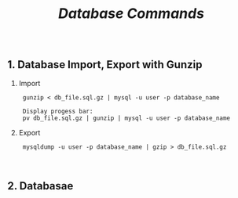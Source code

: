 # <p align="center">**_Database Commands_**</p>
<br>

## **1. Database Import, Export with Gunzip**
1. Import

        gunzip < db_file.sql.gz | mysql -u user -p database_name

        Display progess bar:
        pv db_file.sql.gz | gunzip | mysql -u user -p database_name

2. Export

        mysqldump -u user -p database_name | gzip > db_file.sql.gz
<br>

## **2. Databasae**